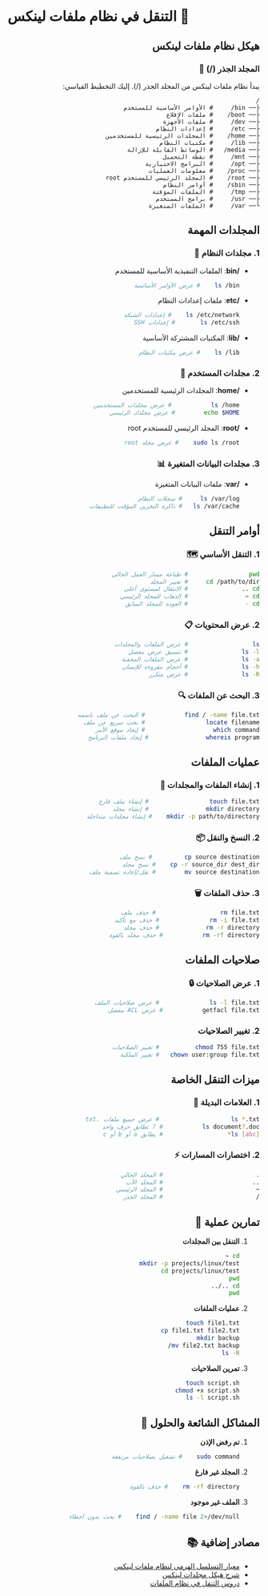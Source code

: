 # التنقل في نظام ملفات لينكس 📂

<div dir="rtl">

## هيكل نظام ملفات لينكس

### المجلد الجذر (/) 🌳

يبدأ نظام ملفات لينكس من المجلد الجذر (/). إليك التخطيط القياسي:

```
/
├── bin/     # الأوامر الأساسية للمستخدم
├── boot/    # ملفات الإقلاع
├── dev/     # ملفات الأجهزة
├── etc/     # إعدادات النظام
├── home/    # المجلدات الرئيسية للمستخدمين
├── lib/     # مكتبات النظام
├── media/   # الوسائط القابلة للإزالة
├── mnt/     # نقطة التحميل
├── opt/     # البرامج الاختيارية
├── proc/    # معلومات العمليات
├── root/    # المجلد الرئيسي للمستخدم root
├── sbin/    # أوامر النظام
├── tmp/     # الملفات المؤقتة
├── usr/     # برامج المستخدم
└── var/     # الملفات المتغيرة
```

## المجلدات المهمة

### 1. مجلدات النظام 🔧

- **/bin**: الملفات التنفيذية الأساسية للمستخدم
  ```bash
  ls /bin    # عرض الأوامر الأساسية
  ```

- **/etc**: ملفات إعدادات النظام
  ```bash
  ls /etc/network    # إعدادات الشبكة
  ls /etc/ssh       # إعدادات SSH
  ```

- **/lib**: المكتبات المشتركة الأساسية
  ```bash
  ls /lib    # عرض مكتبات النظام
  ```

### 2. مجلدات المستخدم 👤

- **/home**: المجلدات الرئيسية للمستخدمين
  ```bash
  ls /home           # عرض مجلدات المستخدمين
  echo $HOME        # عرض مجلدك الرئيسي
  ```

- **/root**: المجلد الرئيسي للمستخدم root
  ```bash
  sudo ls /root    # عرض مجلد root
  ```

### 3. مجلدات البيانات المتغيرة 📊

- **/var**: ملفات البيانات المتغيرة
  ```bash
  ls /var/log     # سجلات النظام
  ls /var/cache   # ذاكرة التخزين المؤقت للتطبيقات
  ```

## أوامر التنقل

### 1. التنقل الأساسي 🗺️

```bash
pwd                 # طباعة مسار العمل الحالي
cd /path/to/dir     # تغيير المجلد
cd ..               # الانتقال لمستوى أعلى
cd ~                # الذهاب للمجلد الرئيسي
cd -                # العودة للمجلد السابق
```

### 2. عرض المحتويات 📋

```bash
ls                  # عرض الملفات والمجلدات
ls -l               # تنسيق عرض مفصل
ls -a               # عرض الملفات المخفية
ls -h               # أحجام مقروءة للإنسان
ls -R               # عرض متكرر
```

### 3. البحث عن الملفات 🔍

```bash
find / -name file.txt           # البحث عن ملف باسمه
locate filename                 # بحث سريع عن ملف
which command                   # إيجاد موقع الأمر
whereis program                # إيجاد ملفات البرنامج
```

## عمليات الملفات

### 1. إنشاء الملفات والمجلدات 📝

```bash
touch file.txt                 # إنشاء ملف فارغ
mkdir directory                # إنشاء مجلد
mkdir -p path/to/directory    # إنشاء مجلدات متداخلة
```

### 2. النسخ والنقل 📦

```bash
cp source destination         # نسخ ملف
cp -r source_dir dest_dir    # نسخ مجلد
mv source destination        # نقل/إعادة تسمية ملف
```

### 3. حذف الملفات 🗑️

```bash
rm file.txt                  # حذف ملف
rm -i file.txt              # حذف مع تأكيد
rm -r directory             # حذف مجلد
rm -rf directory           # حذف مجلد بالقوة
```

## صلاحيات الملفات

### 1. عرض الصلاحيات 🔒

```bash
ls -l file.txt              # عرض صلاحيات الملف
getfacl file.txt           # عرض ACL مفصل
```

### 2. تغيير الصلاحيات

```bash
chmod 755 file.txt          # تغيير الصلاحيات
chown user:group file.txt   # تغيير الملكية
```

## ميزات التنقل الخاصة

### 1. العلامات البديلة 🎯

```bash
ls *.txt                    # عرض جميع ملفات .txt
ls document?.doc           # ? تطابق حرف واحد
ls [abc]*                  # يطابق a أو b أو c
```

### 2. اختصارات المسارات ⚡

```bash
.                          # المجلد الحالي
..                         # المجلد الأب
~                          # المجلد الرئيسي
/                          # المجلد الجذر
```

## تمارين عملية 🎯

1. **التنقل بين المجلدات**
   ```bash
   cd ~
   mkdir -p projects/linux/test
   cd projects/linux/test
   pwd
   cd ../..
   pwd
   ```

2. **عمليات الملفات**
   ```bash
   touch file1.txt
   cp file1.txt file2.txt
   mkdir backup
   mv file2.txt backup/
   ls -R
   ```

3. **تمرين الصلاحيات**
   ```bash
   touch script.sh
   chmod +x script.sh
   ls -l script.sh
   ```

## المشاكل الشائعة والحلول 🔧

1. **تم رفض الإذن**
   ```bash
   sudo command    # تشغيل بصلاحيات مرتفعة
   ```

2. **المجلد غير فارغ**
   ```bash
   rm -rf directory    # حذف بالقوة
   ```

3. **الملف غير موجود**
   ```bash
   find / -name file 2>/dev/null    # بحث بدون أخطاء
   ```

## مصادر إضافية 📚

- [معيار التسلسل الهرمي لنظام ملفات لينكس](https://refspecs.linuxfoundation.org/FHS_3.0/fhs/index.html)
- [شرح هيكل مجلدات لينكس](https://www.howtogeek.com/117435/htg-explains-the-linux-directory-structure-explained/)
- [دروس التنقل في نظام الملفات](https://linuxjourney.com/lesson/filesystem-hierarchy)

</div>
